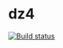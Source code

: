 # dz4
[![Build status](https://ci.appveyor.com/api/projects/status/7ribsc9t2yb8mom2?svg=true)](https://ci.appveyor.com/project/rostmus/dz4)
